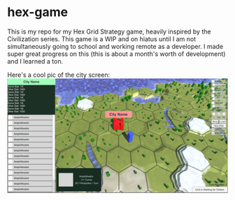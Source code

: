 # hex-game

This is my repo for my Hex Grid Strategy game, heavily inspired by the Civilization series. This game is a WIP and on hiatus until I am not simultaneously going to school and working remote as a developer. I made super great progress on this (this is about a month's worth of development) and I learned a ton. 

Here's a cool pic of the city screen: 
![Hex Game Pic](/readme.png)
